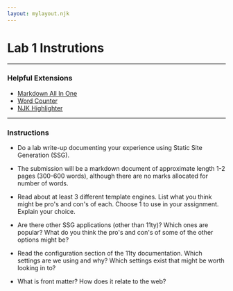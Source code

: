 ```yaml
---
layout: mylayout.njk
---
```

# Lab 1 Instrutions
---

### Helpful Extensions

-   [Markdown All In One](https://marketplace.visualstudio.com/items?itemName=yzhang.markdown-all-in-one)
-   [Word Counter](https://marketplace.visualstudio.com/items?itemName=Ludwig.wordcounter)
-   [NJK Highlighter](https://marketplace.visualstudio.com/items?itemName=eseom.nunjucks-template)
---

### Instructions

-   Do a lab write-up documenting your experience using Static Site Generation (SSG).

-   The submission will be a markdown document of approximate length 1-2 pages (300-600 words), although there are no marks allocated for number of words. 

-   Read about at least 3 different template engines.  List what you think might be pro's and con's of each.  Choose 1 to use in your assignment.  Explain your choice.

-   Are there other SSG applications (other than 11ty)?  Which ones are popular?  What do you think the pro's and con's of some of the other options might be?

-   Read the configuration section of the 11ty documentation.  Which settings are we using and why?  Which settings exist that might be worth looking in to?

-   What is front matter?  How does it relate to the web?
 